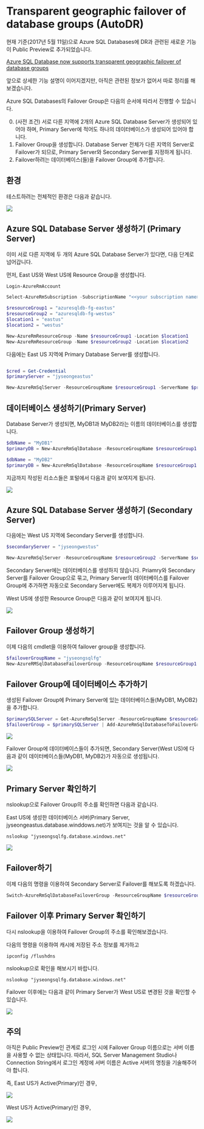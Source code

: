 # Transparent geographic failover of database groups (AutoDR)

현재 기준(2017년 5월 11일)으로 Azure SQL Databases에 DR과 관련된 새로운 기능이 Public Preview로 추가되었습니다.

[Azure SQL Database now supports transparent geographic failover of database groups](https://azure.microsoft.com/en-us/blog/azure-sql-database-now-supports-transparent-geographic-failover-of-multiple-databases-featuring-automatic-activation/)

앞으로 상세한 기능 설명이 이어지겠지만, 아직은 관련된 정보가 없어서 따로 정리를 해보겠습니다.

Azure SQL Databases의 Failover Group은 다음의 순서에 따라서 진행할 수 있습니다.

0. (사전 조건) 서로 다른 지역에 2개의 Azure SQL Database Server가 생성되어 있어야 하며, Primary Server에 적어도 하나의 데이터베이스가 생성되어 있어야 합니다.
1. Failover Group을 생성합니다. Database Server 전체가 다른 지역의 Server로 Failover가 되므로, Primary Server와 Secondary Server를 지정하게 됩니다.
2. Failover하려는 데이터베이스(들)을 Failover Group에 추가합니다.

## 환경

테스트하려는 전체적인 환경은 다음과 같습니다.

![](https://jyseongfileshare.blob.core.windows.net/images/azure_sql_auto_dr_00.png)

## Azure SQL Database Server 생성하기 (Primary Server)

이미 서로 다른 지역에 두 개의 Azure SQL Database Server가 있다면, 다음 단계로 넘어갑니다.

먼저, East US와 West US에 Resource Group을 생성합니다.

```powershell
Login-AzureRmAccount

Select-AzureRmSubscription -SubscriptionName "<<your subscription name>>"

$resourceGroup1 = "azuresqldb-fg-eastus"
$resourceGroup2 = "azuresqldb-fg-westus"
$location1 = "eastus"
$location2 = "westus"

New-AzureRmResourceGroup -Name $resourceGroup1 -Location $location1 
New-AzureRmResourceGroup -Name $resourceGroup2 -Location $location2
```

다음에는 East US 지역에 Primary Database Server를 생성합니다.

```powershell

$cred = Get-Credential
$primaryServer = "jyseongeastus"

New-AzureRmSqlServer -ResourceGroupName $resourceGroup1 -ServerName $primaryServer -Location $location1 -ServerVersion "12.0" -SqlAdministratorCredentials $cred
```

## 데이터베이스 생성하기(Primary Server)

Database Server가 생성되면, MyDB1과 MyDB2라는 이름의 데이터베이스를 생성합니다.

```powershell
$dbName = "MyDB1"
$primaryDB = New-AzureRmSqlDatabase -ResourceGroupName $resourceGroup1 -ServerName $primaryServer -DatabaseName $dbName -Edition Standard -RequestedServiceObjectiveName "S1" 

$dbName = "MyDB2"
$primaryDB = New-AzureRmSqlDatabase -ResourceGroupName $resourceGroup1 -ServerName $primaryServer -DatabaseName $dbName -Edition Standard -RequestedServiceObjectiveName "S0" 

```

지금까지 작성된 리소스들은 포털에서 다음과 같이 보여지게 됩니다.

![](https://jyseongfileshare.blob.core.windows.net/images/azure_sql_auto_dr_01.png)

## Azure SQL Database Server 생성하기 (Secondary Server)

다음에는 West US 지역에 Secondary Server를 생성합니다.

```powershell
$secondaryServer = "jyseongwestus"

New-AzureRmSqlServer -ResourceGroupName $resourceGroup2 -ServerName $secondaryServer -Location $location2 -ServerVersion "12.0" -SqlAdministratorCredentials $cred
```

Secondary Server에는 데이터베이스를 생성하지 않습니다. Priamry와 Secondary Server를 Failover Group으로 묶고, Primary Server의 데이터베이스를 Failover Group에 추가하면 자동으로 Secondary Server에도 복제가 이루어지게 됩니다.

West US에 생성한 Resource Group은 다음과 같이 보여지게 됩니다.

![](https://jyseongfileshare.blob.core.windows.net/images/azure_sql_auto_dr_02.png)

## Failover Group 생성하기

이제 다음의 cmdlet을 이용하여 failover group을 생성합니다.

```powershell
$failoverGroupName = "jyseongsqlfg"
New-AzureRMSqlDatabaseFailoverGroup -ResourceGroupName $resourceGroup1 -ServerName $primaryServer -PartnerResourceGroupName $resourceGroup2 -PartnerServerName $secondaryServer -FailoverGroupName $failoverGroupName -FailoverPolicy Manual
```

## Failover Group에 데이터베이스 추가하기
생성된 Failover Group에 Primary Server에 있는 데이터베이스들(MyDB1, MyDB2)을 추가합니다.

```powershell
$primarySQLServer = Get-AzureRmSqlServer -ResourceGroupName $resourceGroup1 -ServerName $primaryServer
$failoverGroup = $primarySQLServer | Add-AzureRmSqlDatabaseToFailoverGroup -FailoverGroupName $failoverGroupName -Database ($primarySQLServer | Get-AzureRmSqlDatabase)
```

![](https://jyseongfileshare.blob.core.windows.net/images/azure_sql_auto_dr_03.png)

Failover Group에 데이터베이스들이 추가되면, Secondary Server(West US)에 다음과 같이 데이터베이스들(MyDB1, MyDB2)가 자동으로 생성됩니다.

![](https://jyseongfileshare.blob.core.windows.net/images/azure_sql_auto_dr_04.png)

## Primary Server 확인하기

nslookup으로 Failover Group의 주소를 확인하면 다음과 같습니다.

East US에 생성한 데이터베이스 서버(Primary Server, jyseongeastus.database.winddows.net)가 보여지는 것을 알 수 있습니다.

```command
nslookup "jyseongsqlfg.database.windows.net"
```

![](https://jyseongfileshare.blob.core.windows.net/images/azure_sql_auto_dr_05.png)

## Failover하기
이제 다음의 명령을 이용하여 Secondary Server로 Failover를 해보도록 하겠습니다.

```powershell
Switch-AzureRmSqlDatabaseFailoverGroup -ResourceGroupName $resourceGroup2 -ServerName $secondaryServer -FailoverGroupName $failoverGroupName -AllowDataLoss
```

## Failover 이후 Primary Server 확인하기

다시 nslookup을 이용하여 Failover Group의 주소를 확인해보겠습니다.

다음의 명령을 이용하여 캐시에 저장된 주소 정보를 제가하고

```command
ipconfig /flushdns
```

nslookup으로 확인을 해보시기 바랍니다.

```command
nslookup "jyseongsqlfg.database.windows.net"
```

Failover 이후에는 다음과 같이 Primary Server가 West US로 변경된 것을 확인할 수 있습니다.

![](https://jyseongfileshare.blob.core.windows.net/images/azure_sql_auto_dr_06.png)

## 주의

아직은 Public Preview인 관계로 로그인 시에 Failover Group 이름으로는 서버 이름을 사용할 수 없는 상태입니다. 따라서, SQL Server Management Studio나 Connection String에서 로그인 계정에 서버 이름은 Active 서버의 명칭을 기술해주어야 합니다.

즉, East US가 Active(Primary)인 경우,

![](https://jyseongfileshare.blob.core.windows.net/images/azure_sql_auto_dr_07.png)

West US가 Active(Primary)인 경우,

![](https://jyseongfileshare.blob.core.windows.net/images/azure_sql_auto_dr_08.png)
